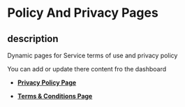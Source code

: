 # Policy And Privacy Pages

## description

Dynamic pages for Service terms of use and privacy policy

You can add or update there content fro the dashboard

- [**Privacy Policy Page**](https://insurance-client.inovola-stage.com/Agreement)

- [**Terms & Conditions Page**](https://insurance-client.inovola-stage.com/Policy)
